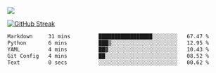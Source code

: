 ![](http://github-profile-summary-cards.vercel.app/api/cards/profile-details?username=sivori&theme=nightowl)

[![GitHub Streak](https://github-readme-streak-stats-murex-one.vercel.app?user=sivori&theme=nightowl&hide_border=true&card_width=700&card_height=200&ring=EBE011&fire=EB9B1B)](https://git.io/streak-stats)

<!--START_SECTION:waka-->

```txt
Markdown     31 mins         █████████████████░░░░░░░░   67.47 %
Python       6 mins          ███▒░░░░░░░░░░░░░░░░░░░░░   12.95 %
YAML         4 mins          ██▓░░░░░░░░░░░░░░░░░░░░░░   10.43 %
Git Config   4 mins          ██░░░░░░░░░░░░░░░░░░░░░░░   08.52 %
Text         0 secs          ░░░░░░░░░░░░░░░░░░░░░░░░░   00.62 %
```

<!--END_SECTION:waka-->

